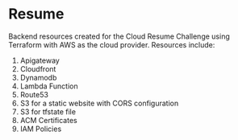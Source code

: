# Resume
Backend resources created for the Cloud Resume Challenge using Terraform with AWS as the cloud provider.
Resources include:
  1. Apigateway
  2. Cloudfront
  3. Dynamodb
  4. Lambda Function
  5. Route53
  6. S3 for a static website with CORS configuration
  7. S3 for tfstate file
  8. ACM Certificates
  9. IAM Policies

